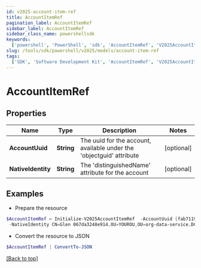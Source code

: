 ```yaml
---
id: v2025-account-item-ref
title: AccountItemRef
pagination_label: AccountItemRef
sidebar_label: AccountItemRef
sidebar_class_name: powershellsdk
keywords:
  ['powershell', 'PowerShell', 'sdk', 'AccountItemRef', 'V2025AccountItemRef']
slug: /tools/sdk/powershell/v2025/models/account-item-ref
tags:
  ['SDK', 'Software Development Kit', 'AccountItemRef', 'V2025AccountItemRef']
---
```


# AccountItemRef

## Properties

| Name | Type | Description | Notes |
| --- | --- | --- | --- |
| **AccountUuid** | **String** | The uuid for the account, available under the 'objectguid' attribute | [optional] |
| **NativeIdentity** | **String** | The 'distinguishedName' attribute for the account | [optional] |

## Examples

- Prepare the resource

```powershell
$AccountItemRef = Initialize-V2025AccountItemRef  -AccountUuid {fab7119e-004f-4822-9c33-b8d570d6c6a6} `
 -NativeIdentity CN=Glen 067da3248e914,OU=YOUROU,OU=org-data-service,DC=YOURDC,DC=local
```

- Convert the resource to JSON

```powershell
$AccountItemRef | ConvertTo-JSON
```

[[Back to top]](#)
